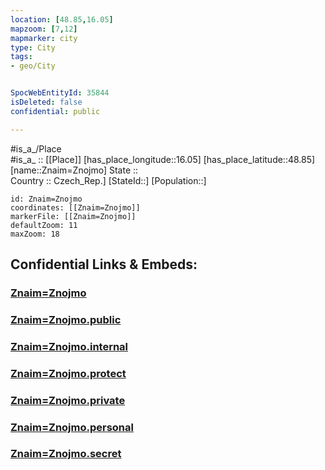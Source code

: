 ```yaml
---
location: [48.85,16.05] 
mapzoom: [7,12] 
mapmarker: city 
type: City
tags:
- geo/City


SpocWebEntityId: 35844
isDeleted: false
confidential: public

---
```

#is_a_/Place  
#is_a_ :: [[Place]] 
[has_place_longitude::16.05] 
[has_place_latitude::48.85] 
[name::Znaim=Znojmo] 
State ::  
Country :: Czech_Rep.] 
[StateId::] 
[Population::] 



```leaflet
id: Znaim=Znojmo
coordinates: [[Znaim=Znojmo]] 
markerFile: [[Znaim=Znojmo]] 
defaultZoom: 11 
maxZoom: 18
```


## Confidential Links & Embeds: 

### [Znaim=Znojmo](/_Standards/Earth/Continent/Europe/Europe~Central/Czech_Republic/regions~Czech_Republic/Jihomoravský/City/Znaim=Znojmo.md) 

### [Znaim=Znojmo.public](/_public/Earth/Continent/Europe/Europe~Central/Czech_Republic/regions~Czech_Republic/Jihomoravský/City/Znaim=Znojmo.public.md) 

### [Znaim=Znojmo.internal](/_internal/Earth/Continent/Europe/Europe~Central/Czech_Republic/regions~Czech_Republic/Jihomoravský/City/Znaim=Znojmo.internal.md) 

### [Znaim=Znojmo.protect](/_protect/Earth/Continent/Europe/Europe~Central/Czech_Republic/regions~Czech_Republic/Jihomoravský/City/Znaim=Znojmo.protect.md) 

### [Znaim=Znojmo.private](/_private/Earth/Continent/Europe/Europe~Central/Czech_Republic/regions~Czech_Republic/Jihomoravský/City/Znaim=Znojmo.private.md) 

### [Znaim=Znojmo.personal](/_personal/Earth/Continent/Europe/Europe~Central/Czech_Republic/regions~Czech_Republic/Jihomoravský/City/Znaim=Znojmo.personal.md) 

### [Znaim=Znojmo.secret](/_secret/Earth/Continent/Europe/Europe~Central/Czech_Republic/regions~Czech_Republic/Jihomoravský/City/Znaim=Znojmo.secret.md)

